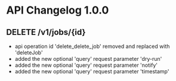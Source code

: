 # API Changelog 1.0.0

## DELETE /v1/jobs/{id}
-  api operation id 'delete_delete_job' removed and replaced with 'deleteJob'
-  added the new optional 'query' request parameter 'dry-run'
-  added the new optional 'query' request parameter 'notify'
-  added the new optional 'query' request parameter 'timestamp'



